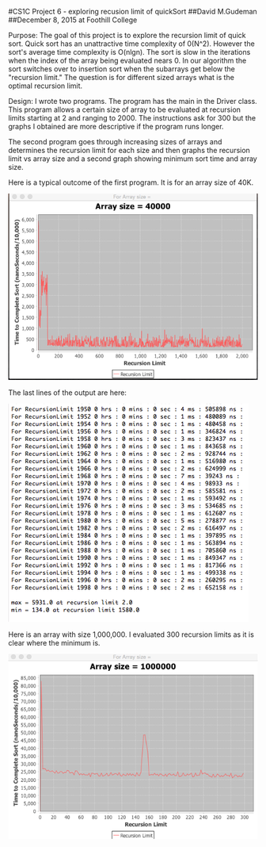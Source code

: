 #CS1C Project 6 - exploring recusion limit of quickSort
##David M.Gudeman
##December 8, 2015 at Foothill College

Purpose: The goal of this project is to explore the recursion limit of quick
sort.  Quick sort has an unattractive time complexity of 0(N^2). However the 
sort's average time complexity is O(nlgn). The sort is slow in the iterations
when the index of the array being evaluated nears 0. In our algorithm the sort
switches over to insertion sort when the subarrays get below the "recursion 
limit." The question is for different sized arrays what is the optimal recursion
limit.

Design: I wrote two programs. The program has the main in the Driver class. This
program allows a certain size of array to be evaluated at recursion limits
starting at 2 and ranging to 2000. The instructions ask for 300 but the graphs I
obtained are more descriptive if the program runs longer.

The second program goes through increasing sizes of arrays and determines the 
recursion limit for each size and then graphs the recursion limit vs array size
and a second graph showing minimum sort time and array size.

Here is a typical outcome of the first program. It is for an array size of
40K.  
  
![40K array](./Resources/40KArray.png)  
  
The last lines of the output are here:  
  
![40K array output](./Resources/40KArrayData.png)  
  
Here is an array with size 1,000,000. I evaluated 300 recursion limits as it 
is clear where the minimum is.  
  
![1Marray](./Resources/1Marray.png)  

